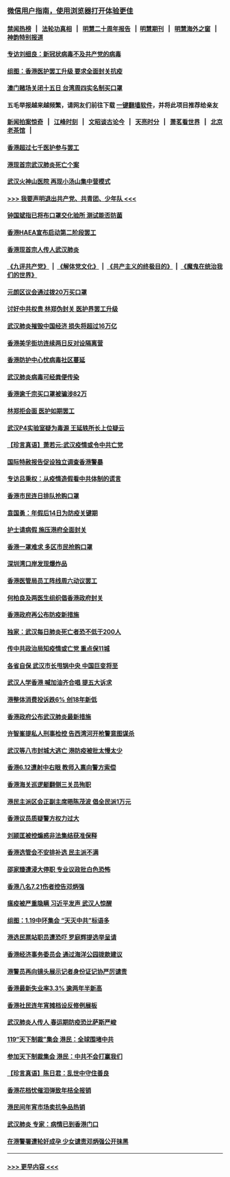 ### [微信用户指南，使用浏览器打开体验更佳](https://github.com/gfw-breaker/banned-news1/blob/master/indexes/wechat-guide.md?t=0)
#### [禁闻热榜](热点新闻.md?t=0)  &nbsp;&nbsp;|&nbsp;&nbsp; [法轮功真相](https://github.com/gfw-breaker/truth/blob/master/README.md?t=0) &nbsp;&nbsp;|&nbsp;&nbsp; [明慧二十周年报告](https://github.com/gfw-breaker/mh-reports/blob/master/README.md?t=0) &nbsp;&nbsp;|&nbsp;&nbsp;[明慧期刊](https://github.com/gfw-breaker/mh-qikan) &nbsp;&nbsp;|&nbsp;&nbsp; [明慧海外之窗](https://github.com/gfw-breaker/mh-news/blob/master/README.md?t=0) &nbsp;&nbsp;|&nbsp;&nbsp; [神韵特别报道](https://github.com/gfw-breaker/mh-news/blob/master/shenyun.md?t=0)
#### [专访刘细良：新冠状病毒不及共产党的病毒](../pages/nsc415/n11847164.md?t=02060644) 
#### [组图：香港医护罢工升级 要求全面封关抗疫](../pages/nsc415/n11844107.md?t=02060644) 
#### [澳门赌场关闭十五日 台湾周四实名制买口罩](../pages/nsc415/n11845083.md?t=02060644) 
#### 五毛举报越来越频繁，请网友们前往下载 [一键翻墙软件](https://github.com/gfw-breaker/ssr-accounts)，并将此项目推荐给亲友
#### [新闻拍案惊奇](https://github.com/gfw-breaker/banned-news1/blob/master/pages/link4.md) &nbsp;&nbsp;|&nbsp;&nbsp; [江峰时刻](https://github.com/gfw-breaker/banned-news1/blob/master/pages/link4.md) &nbsp;&nbsp;|&nbsp;&nbsp; [文昭谈古论今](https://github.com/gfw-breaker/banned-news1/blob/master/pages/link4.md) &nbsp;&nbsp;|&nbsp;&nbsp; [天亮时分](https://github.com/gfw-breaker/banned-news1/blob/master/pages/link4.md) &nbsp;&nbsp;|&nbsp;&nbsp; [萧茗看世界](https://github.com/gfw-breaker/banned-news1/blob/master/pages/link4.md) &nbsp;&nbsp;|&nbsp;&nbsp; [北京老茶馆](https://github.com/gfw-breaker/banned-news1/blob/master/pages/link4.md) &nbsp;&nbsp;|&nbsp;&nbsp; 
#### [香港超过七千医护参与罢工](../pages/nsc415/n11845051.md?t=02060644) 
#### [港现首宗武汉肺炎死亡个案](../pages/nsc415/n11844998.md?t=02060644) 
#### [武汉火神山医院 再现小汤山集中营模式](../pages/nsc415/n11844763.md?t=02060644) 
#### [>>> 我要声明退出共产党、共青团、少年队 <<<](https://github.com/begood0513/goodnews/blob/master/quit/letter.md) 
#### [钟国斌指已将布口罩交化验所 测试能否防菌](../pages/nsc415/n11842783.md?t=02060644) 
#### [香港HAEA宣布启动第二阶段罢工](../pages/nsc415/n11842723.md?t=02060644) 
#### [香港现首宗人传人武汉肺炎](../pages/nsc415/n11842766.md?t=02060644) 
#### [《九评共产党》](https://github.com/begood0513/9ping.md/blob/master/README.md) &nbsp;|&nbsp; [《解体党文化》](../../../../jtdwh.md/blob/master/README.md)  &nbsp;|&nbsp; [《共产主义的终极目的》](../../../../gczydzjmd.md/blob/master/README.md) &nbsp;|&nbsp; [《魔鬼在统治我们的世界》](../../../../mgztzwmdsj.md/blob/master/README.md) 
#### [元朗区议会通过拨20万买口罩](../pages/nsc415/n11842754.md?t=02060644) 
#### [讨好中共权贵 林郑伪封关 医护界罢工升级](../pages/nsc415/n11842359.md?t=02060644) 
#### [武汉肺炎摧毁中国经济 损失将超过16万亿](../pages/nsc415/n11839723.md?t=02060644) 
#### [香港美孚街坊连续两日反对设隔离营](../pages/nsc415/n11839962.md?t=02060644) 
#### [香港防护中心忧病毒社区蔓延](../pages/nsc415/n11839933.md?t=02060644) 
#### [武汉肺炎病毒可经粪便传染](../pages/nsc415/n11839939.md?t=02060644) 
#### [香港逾千宗买口罩被骗涉82万](../pages/nsc415/n11839914.md?t=02060644) 
#### [林郑拒会面 医护如期罢工](../pages/nsc415/n11839892.md?t=02060644) 
#### [武汉P4实验室疑为毒源 王延轶所长上位疑云](../pages/nsc415/n11835543.md?t=02060644) 
#### [【珍言真语】萧若元:武汉疫情或令中共亡党](../pages/nsc415/n11829394.md?t=02060644) 
#### [国际特赦报告促设独立调查香港警暴](../pages/nsc415/n11833845.md?t=02060644) 
#### [专访吕秉权：从疫情造假看中共体制的谎言](../pages/nsc415/n11833813.md?t=02060644) 
#### [香港市民连日排队抢购口罩](../pages/nsc415/n11833794.md?t=02060644) 
#### [袁国勇：年假后14日为防疫关键期](../pages/nsc415/n11831088.md?t=02060644) 
#### [护士请病假 施压港府全面封关](../pages/nsc415/n11831030.md?t=02060644) 
#### [香港一罩难求 多区市民抢购口罩](../pages/nsc415/n11831002.md?t=02060644) 
#### [深圳湾口岸发现爆炸品](../pages/nsc415/n11828802.md?t=02060644) 
#### [香港医管局员工阵线周六动议罢工](../pages/nsc415/n11828762.md?t=02060644) 
#### [何柏良及两医生组织倡香港政府封关](../pages/nsc415/n11828749.md?t=02060644) 
#### [香港政府再公布防疫新措施](../pages/nsc415/n11828716.md?t=02060644) 
#### [独家：武汉每日肺炎死亡者恐不低于200人](../pages/nsc415/n11828240.md?t=02060644) 
#### [传中共政治局知疫情或亡党 重点保11城](../pages/nsc415/n11828145.md?t=02060644) 
#### [各省自保 武汉市长甩锅中央 中国巨变将至](../pages/nsc415/n11828021.md?t=02060644) 
#### [武汉人学香港 喊加油齐合唱 提五大诉求](../pages/nsc415/n11827046.md?t=02060644) 
#### [港整体消费投诉跌6% 创18年新低](../pages/nsc415/n11817280.md?t=02060644) 
#### [香港政府公布武汉肺炎最新措施](../pages/nsc415/n11817152.md?t=02060644) 
#### [许智峯提私人刑事检控 告西湾河开枪警意图谋杀](../pages/nsc415/n11817132.md?t=02060644) 
#### [武汉等八市封城大逃亡 港防疫被批太慢太少](../pages/nsc415/n11817058.md?t=02060644) 
#### [香港6.12遭射中右眼 教师入禀向警方索偿](../pages/nsc415/n11814678.md?t=02060644) 
#### [香港海关巡逻艇翻侧三关员殉职](../pages/nsc415/n11814604.md?t=02060644) 
#### [港民主派区会正副主席晤陈茂波 倡全民派1万元](../pages/nsc415/n11814582.md?t=02060644) 
#### [香港议员质疑警方权力过大](../pages/nsc415/n11814560.md?t=02060644) 
#### [刘颕匡被控煽惑非法集结获准保释](../pages/nsc415/n11811727.md?t=02060644) 
#### [香港选管会不安排补选 民主派不满](../pages/nsc415/n11811691.md?t=02060644) 
#### [邵家臻遭浸大停职 专业议政批白色恐怖](../pages/nsc415/n11811670.md?t=02060644) 
#### [香港八名7.21伤者控告邓炳强](../pages/nsc415/n11811623.md?t=02060644) 
#### [瘟疫被严重隐瞒 习近平发声 武汉人惊醒](../pages/nsc415/n11811186.md?t=02060644) 
#### [组图：1.19中环集会 “天灭中共”标语多](../pages/nsc415/n11809514.md?t=02060644) 
#### [港选民票站职员遭恐吓 罗庭辉提选举呈请](../pages/nsc415/n11808914.md?t=02060644) 
#### [香港经济事务委员会 通过海洋公园拨款建议](../pages/nsc415/n11808906.md?t=02060644) 
#### [港警员再向镜头展示记者身份证记协严厉谴责](../pages/nsc415/n11808888.md?t=02060644) 
#### [香港最新失业率3.3% 逾两年半新高](../pages/nsc415/n11808887.md?t=02060644) 
#### [香港社民连年宵摊档设反修例展板](../pages/nsc415/n11808857.md?t=02060644) 
#### [武汉肺炎人传人 春运期防疫恐比萨斯严峻](../pages/nsc415/n11808739.md?t=02060644) 
#### [119“天下制裁”集会 港民：全球围堵中共](../pages/nsc415/n11806318.md?t=02060644) 
#### [参加天下制裁集会 港民：中共不会打赢我们](../pages/nsc415/n11806596.md?t=02060644) 
#### [【珍言真语】陈日君：乱世中守住善良](../pages/nsc415/n11806247.md?t=02060644) 
#### [香港花档忧催泪弹致年桔全报销](../pages/nsc415/n11806130.md?t=02060644) 
#### [港民间年宵市场卖抗争品热销](../pages/nsc415/n11806073.md?t=02060644) 
#### [武汉肺炎 专家：病情已到香港门口](../pages/nsc415/n11806020.md?t=02060644) 
#### [在港警署遭轮奸成孕 少女谴责邓炳强公开抹黑](../pages/nsc415/n11805981.md?t=02060644) 

----
#### [ >>> 更早内容 <<< ](../indexes/nsc415-earlier.md)
